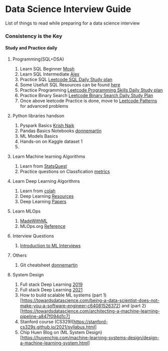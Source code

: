 # Data Science Interview Guide
List of things to read while preparing for a data science interview
### Consistency is the Key
#### Study and Practice daily

1. Programming(SQL+DSA)
    1. Learn SQL Beginner [Mosh](https://www.youtube.com/watch?v=7S_tz1z_5bA)
    2. Learn SQL Intermediate [Alex](https://www.youtube.com/watch?v=9URM1_2S0ho&list=PLUaB-1hjhk8HTgPnBukmMq7QTe83ANirL)
    3. Practice SQL [Leetcode SQL Daily Study plan](https://leetcode.com/study-plan/sql/)
    4. Some Usefult SQL Resources can be found [here](SQL_resources.md)
    6. Practice Programming [Leetcode Programming Skills Daily Study plan](https://leetcode.com/study-plan/programming-skills/)
    7. Practice Binary Search [Leetcode Binary Search Daily Study Plan](https://leetcode.com/study-plan/binary-search/)
    8. Once above leetcode Practice is done, move to [Leetcode Patterns](https://seanprashad.com/leetcode-patterns/) for advanced problems
    
2. Python libraries handson
    1. Pyspark Basics [Krish Naik](https://www.youtube.com/watch?v=WyZmM6K7ubc&list=PLZoTAELRMXVNjiiawhzZ0afHcPvC8jpcg)
    2. Pandas Basics Notebooks [donnemartin](https://github.com/donnemartin/data-science-ipython-notebooks#pandas)
    3. ML Models Basics
    4. Hands-on on Kaggle dataset 1
    5.  


3. Learn Machine learning Algorithms
    1. Learn from [StatsQuest](https://www.youtube.com/channel/UCtYLUTtgS3k1Fg4y5tAhLbw)
    2. Practice questions on Classfication [metrics](https://kiwidamien.github.io/interview-practice-with-precision-and-recall.html) 

4. Learn Deep Learning Algorithms
    1. Learn from [colah](https://colah.github.io/)
    2. Deep Learning [Resources](https://raoumer.github.io/blog_posts/deep_learning_resources.html)
    3. Deep Learning [Papers](https://github.com/floodsung/Deep-Learning-Papers-Reading-Roadmap)

5. Learn MLOps
    1. [MadeWithML](https://madewithml.com/)
    2. MLOps.org [Reference](https://ml-ops.org/content/references.html)

6. Interview Questions
    1. [Introduction to ML Interviews](https://huyenchip.com/ml-interviews-book/)

7. Others
    1. Git cheatsheet [donnemartin](https://nbviewer.org/github/donnemartin/data-science-ipython-notebooks/blob/master/commands/misc.ipynb#git)
   
8. System Design
    1. Full stack Deep Learning [2019](https://fall2019.fullstackdeeplearning.com/)
    2. Full stack Deep Learning [2021](https://fullstackdeeplearning.com/spring2021/)
    3. How to build scalable ML systems (part 1)[https://towardsdatascience.com/being-a-data-scientist-does-not-make-you-a-software-engineer-c64081526372] and (part 2)[https://towardsdatascience.com/architecting-a-machine-learning-pipeline-a847f094d1c7]
    4. Stanford course (CS329)[https://stanford-cs329s.github.io/2021/syllabus.html]
    5. Chip Huen Blog on (ML System Design)[https://huyenchip.com/machine-learning-systems-design/design-a-machine-learning-system.html] 
